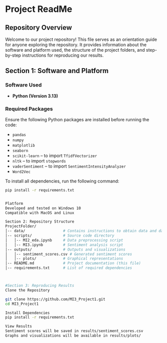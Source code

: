 # Project ReadMe

## Repository Overview
Welcome to our project repository! This file serves as an orientation guide for anyone exploring the repository. It provides information about the software and platform used, the structure of the project folders, and step-by-step instructions for reproducing our results.

## Section 1: Software and Platform

### Software Used
- **Python (Version 3.13)**

### Required Packages
Ensure the following Python packages are installed before running the code:
- `pandas`
- `numpy`
- `matplotlib`
- `seaborn`
- `scikit-learn` – to import `TfidfVectorizer`
- `nltk` – to import `stopwords`
- `vaderSentiment` – to import `SentimentIntensityAnalyzer`
- `Word2Vec`

To install all dependencies, run the following command:

```bash
pip install -r requirements.txt


Platform
Developed and tested on Windows 10
Compatible with MacOS and Linux

Section 2: Repository Structure
ProjectFolder/
│-- data/                 # Contains instructions to obtain data and data appendix for refrence 
│-- scripts/              # Source code directory
│   │-- MI2_eda.ipynb     # Data preprocessing script
│   │-- MI3.ipynb         # Sentiment analysis script
│-- outputs/              # Outputs and visualizations
│   │-- sentiment_scores.csv # Generated sentiment scores
│   │-- plots/            # Graphical representations
│-- README.md             # Project documentation (this file)
│-- requirements.txt      # List of required dependencies



#Section 3: Reproducing Results
Clone the Repository

git clone https://github.com/MI3_Project1.git
cd MI3_Project1

Install Dependencies
pip install -r requirements.txt

View Results
Sentiment scores will be saved in results/sentiment_scores.csv
Graphs and visualizations will be available in results/plots/


